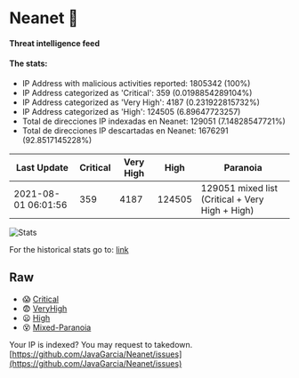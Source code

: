 # Neanet :hocho:
#### Threat intelligence feed
#### The stats:

- IP Address with malicious activities reported: 1805342 (100%)
- IP Address categorized as 'Critical':  359 (0.0198854289104%)
- IP Address categorized as 'Very High':  4187 (0.231922815732%)
- IP Address categorized as 'High':  124505 (6.89647723257)
- Total de direcciones IP indexadas en Neanet:  129051 (7.14828547721%)
- Total de direcciones IP descartadas en Neanet:  1676291 (92.8517145228%)

| Last Update | Critical | Very High | High | Paranoia |
| --- | --- | --- | --- | --- |
| 2021-08-01 06:01:56 | 359 | 4187 | 124505 | 129051 mixed list (Critical + Very High + High)|

![Stats](https://docs.google.com/spreadsheets/d/e/2PACX-1vSnaNMIXVabIpDJjufMlzH7poXnshF3mgd8Is1g9ytUEzVsP5my4Trn8f-xkoLLQ38xpL3HtmUexLo6/pubchart?oid=501124687&format=image)

For the historical stats go to: [link](/stats.csv)
## Raw
- :scream: [Critical](https://raw.githubusercontent.com/JavaGarcia/Neanet/master/blacklists/neanet_critical.txt)
- :fearful: [VeryHigh](https://raw.githubusercontent.com/JavaGarcia/Neanet/master/blacklists/neanet_veryHigh.txtt)
- :frowning: [High](https://raw.githubusercontent.com/JavaGarcia/Neanet/master/blacklists/neanet_high.txt)
- :dizzy_face: [Mixed-Paranoia](https://raw.githubusercontent.com/JavaGarcia/Neanet/master/blacklists/neanet_all.txt)


Your IP is indexed? You may request to takedown. [https://github.com/JavaGarcia/Neanet/issues](https://github.com/JavaGarcia/Neanet/issues)



























































































































































































































































































































































































































































































































































































































































































































































































































































































































































































































































































































































































































































































































































































































































































































































































































































































































































































































































































































































































































































































































































































































































































































































































































































































































































































































































































































































































































































































































































































































































































































































































































































































































































































































































































































































































































































































































































































































































































































































































































































































































































































































































































































































































































































































































































































































































































































































































































































































































































































































































































































































































































































































































































































































































































































































































































































































































































































































































































































































































































































































































































































































































































































































































































































































































































































































































































































































































































































































































































































































































































































































































































































































































































































































































































































































































































































































































































































































































































































































































































































































































